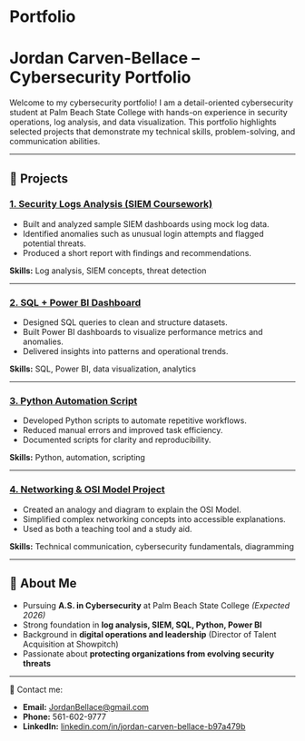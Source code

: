 # Portfolio





# Jordan Carven-Bellace – Cybersecurity Portfolio

Welcome to my cybersecurity portfolio! I am a detail-oriented cybersecurity student at Palm Beach State College with hands-on experience in security operations, log analysis, and data visualization. This portfolio highlights selected projects that demonstrate my technical skills, problem-solving, and communication abilities.

---

## 🔹 Projects

### [1. Security Logs Analysis (SIEM Coursework)](./SIEM_Logs/README.md)
- Built and analyzed sample SIEM dashboards using mock log data.
- Identified anomalies such as unusual login attempts and flagged potential threats.
- Produced a short report with findings and recommendations.

**Skills:** Log analysis, SIEM concepts, threat detection

---

### [2. SQL + Power BI Dashboard](./SQL_PowerBI/README.md)
- Designed SQL queries to clean and structure datasets.
- Built Power BI dashboards to visualize performance metrics and anomalies.
- Delivered insights into patterns and operational trends.

**Skills:** SQL, Power BI, data visualization, analytics

---

### [3. Python Automation Script](./Python_Scripts/README.md)
- Developed Python scripts to automate repetitive workflows.
- Reduced manual errors and improved task efficiency.
- Documented scripts for clarity and reproducibility.

**Skills:** Python, automation, scripting

---

### [4. Networking & OSI Model Project](./OSI_Model/README.md)
- Created an analogy and diagram to explain the OSI Model.
- Simplified complex networking concepts into accessible explanations.
- Used as both a teaching tool and a study aid.

**Skills:** Technical communication, cybersecurity fundamentals, diagramming

---

## 🔹 About Me
- Pursuing **A.S. in Cybersecurity** at Palm Beach State College *(Expected 2026)*
- Strong foundation in **log analysis, SIEM, SQL, Python, Power BI**
- Background in **digital operations and leadership** (Director of Talent Acquisition at Showpitch)
- Passionate about **protecting organizations from evolving security threats**

---

📩 Contact me:  
- **Email:** JordanBellace@gmail.com  
- **Phone:** 561-602-9777  
- **LinkedIn:** [linkedin.com/in/jordan-carven-bellace-b97a479b](https://www.linkedin.com/in/jordan-carven-bellace-b97a479b)


